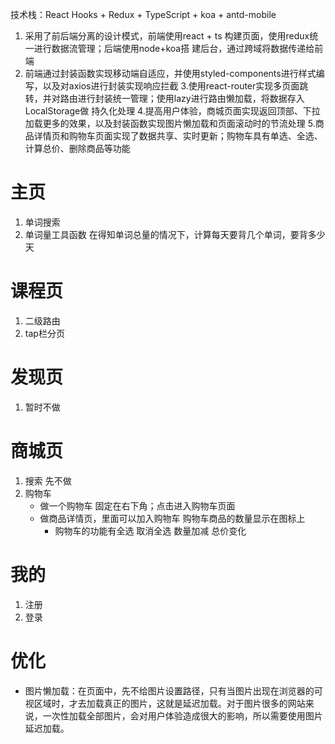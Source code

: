 技术栈：React Hooks + Redux + TypeScript + koa + antd-mobile
1. 采用了前后端分离的设计模式，前端使用react + ts 构建页面，使用redux统一进行数据流管理；后端使用node+koa搭
建后台，通过跨域将数据传递给前端
2. 前端通过封装函数实现移动端自适应，并使用styled-components进行样式编写，以及对axios进行封装实现响应拦截
3.使用react-router实现多页面跳转，并对路由进行封装统一管理；使用lazy进行路由懒加载，将数据存入LocalStorage做
持久化处理
4.提高用户体验，商城页面实现返回顶部、下拉加载更多的效果，以及封装函数实现图片懒加载和页面滚动时的节流处理
5.商品详情页和购物车页面实现了数据共享、实时更新；购物车具有单选、全选、计算总价、删除商品等功能

# 主页
1. 单词搜索
2. 单词量工具函数 在得知单词总量的情况下，计算每天要背几个单词，要背多少天 

# 课程页
1. 二级路由
2. tap栏分页

# 发现页
1. 暂时不做

# 商城页
1. 搜索 先不做
2. 购物车
    - 做一个购物车 固定在右下角；点击进入购物车页面
    - 做商品详情页，里面可以加入购物车 购物车商品的数量显示在图标上
        - 购物车的功能有全选 取消全选 数量加减  总价变化


# 我的
1. 注册
2. 登录

# 优化
- 图片懒加载：在页面中，先不给图片设置路径，只有当图片出现在浏览器的可视区域时，才去加载真正的图片，这就是延迟加载。对于图片很多的网站来说，一次性加载全部图片，会对用户体验造成很大的影响，所以需要使用图片延迟加载。
